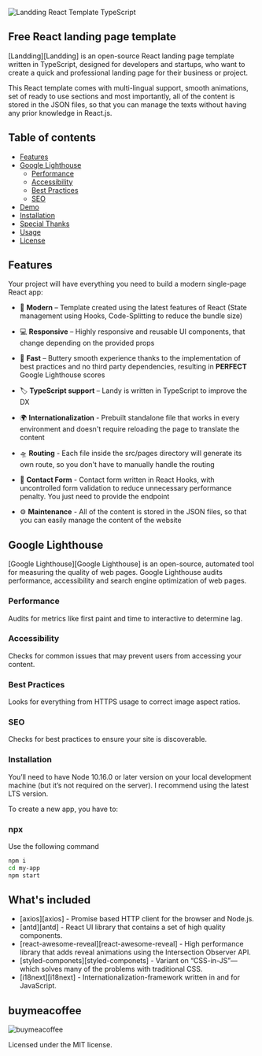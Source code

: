 ![Landding React Template TypeScript](https://badgen.net/npm/types/tslib)

## Free React landing page template

[Landding][Landding] is an open-source React landing page template written in TypeScript, designed for developers and startups, who want to create a quick and professional landing page for their business or project.

This React template comes with multi-lingual support, smooth animations, set of ready to use sections and most importantly, all of the content is stored in the JSON files, so that you can manage the texts without having any prior knowledge in React.js.

## Table of contents

- [Features](#features)
- [Google Lighthouse](#google-lighthouse)
  - [Performance](#performance)
  - [Accessibility](#accessibility)
  - [Best Practices](#best-practices)
  - [SEO](#seo)
- [Demo](#demo)
- [Installation](#installation)
- [Special Thanks](#special-thanks)
- [Usage](#usage)
- [License](#license)

## Features

Your project will have everything you need to build a modern single-page React app:

- 🎁 **Modern** – Template created using the latest features of React (State management using Hooks, Code-Splitting to reduce the bundle size)

- 💻 **Responsive** – Highly responsive and reusable UI components, that change depending on the provided props

- 🚀 **Fast** – Buttery smooth experience thanks to the implementation of best practices and no third party dependencies, resulting in <b>PERFECT</b> Google Lighthouse scores

- 🏷 **TypeScript support** – Landy is written in TypeScript to improve the DX

- 🌍 **Internationalization** - Prebuilt standalone file that works in every environment and doesn't require reloading the page to translate the content

- 🛸 **Routing** - Each file inside the src/pages directory will generate its own route, so you don't have to manually handle the routing

- 🤙 **Contact Form** - Contact form written in React Hooks, with uncontrolled form validation to reduce unnecessary performance penalty. You just need to provide the endpoint

- ⚙️ **Maintenance** - All of the content is stored in the JSON files, so that you can easily manage the content of the website

## Google Lighthouse

[Google Lighthouse][Google Lighthouse] is an open-source, automated tool for measuring the quality of web pages. Google Lighthouse audits performance, accessibility and search engine optimization of web pages.

### Performance

Audits for metrics like first paint and time to interactive to determine lag.

### Accessibility

Checks for common issues that may prevent users from accessing your content.

### Best Practices

Looks for everything from HTTPS usage to correct image aspect ratios.

### SEO 

Checks for best practices to ensure your site is discoverable.

### Installation

You’ll need to have Node 10.16.0 or later version on your local development machine (but it’s not required on the server). I recommend using the latest LTS version.

To create a new app, you have to:

### npx

Use the following command 

```sh
npm i
cd my-app
npm start
```

## What's included

- [axios][axios] - Promise based HTTP client for the browser and Node.js.
- [antd][antd] - React UI library that contains a set of high quality components.
- [react-awesome-reveal][react-awesome-reveal] - High performance library that adds reveal animations using the Intersection Observer API.
- [styled-componets][styled-componets] - Variant on “CSS-in-JS”—which solves many of the problems with traditional CSS.
- [i18next][i18next] - Internationalization-framework written in and for JavaScript.

## buymeacoffee
![buymeacoffee](https://www.buymeacoffee.com/websanju?new=1)


Licensed under the MIT license.
